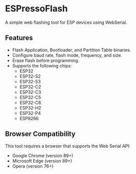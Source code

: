 # ESPressoFlash

A simple web flashing tool for ESP devices using WebSerial.

## Features

*   Flash Application, Bootloader, and Partition Table binaries.
*   Configure baud rate, flash mode, frequency, and size.
*   Erase flash before programming.
*   Supports the following chips:
    - ESP32
    - ESP32-S2
    - ESP32-S3
    - ESP32-C2
    - ESP32-C3
    - ESP32-C5
    - ESP32-C6
    - ESP32-H2
    - ESP32-P4
    - ESP8266

## Browser Compatibility

This tool requires a browser that supports the Web Serial API:

*   Google Chrome (version 89+)
*   Microsoft Edge (version 89+)
*   Opera (version 76+)

